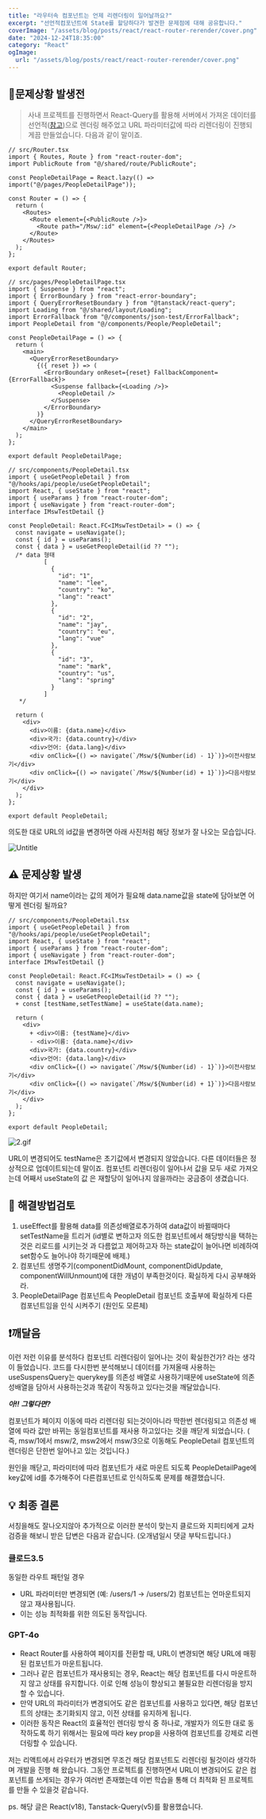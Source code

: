 ```yaml
---
title: "라우터속 컴포넌트는 언제 리렌더링이 일어날까요?"
excerpt: "선언적컴포넌트에 State를 할당하다가 발견한 문제점에 대해 공유합니다."
coverImage: "/assets/blog/posts/react/react-router-rerender/cover.png"
date: "2024-12-24T18:35:00"
category: "React"
ogImage:
  url: "/assets/blog/posts/react/react-router-rerender/cover.png"
---
```


## 📢문제상황 발생전

> 사내 프로젝트를 진행하면서 React-Query를 활용해 서버에서 가져온 데이터를 선언적([참고](https://f-lab.kr/insight/understanding-react-declarative-ui-20240802))으로 렌더링 해주었고 URL 파라미터값에 따라 리렌더링이 진행되게끔 만들었습니다. 다음과 같이 말이죠.

```tsx
// src/Router.tsx
import { Routes, Route } from "react-router-dom";
import PublicRoute from "@/shared/route/PublicRoute";

const PeopleDetailPage = React.lazy(() => import("@/pages/PeopleDetailPage"));

const Router = () => {
  return (
    <Routes>
      <Route element={<PublicRoute />}>
        <Route path="/Msw/:id" element={<PeopleDetailPage />} />
      </Route>
    </Routes>
  );
};

export default Router;
```

```tsx
// src/pages/PeopleDetailPage.tsx
import { Suspense } from "react";
import { ErrorBoundary } from "react-error-boundary";
import { QueryErrorResetBoundary } from "@tanstack/react-query";
import Loading from "@/shared/layout/Loading";
import ErrorFallback from "@/components/json-test/ErrorFallback";
import PeopleDetail from "@/components/People/PeopleDetail";

const PeopleDetailPage = () => {
  return (
    <main>
      <QueryErrorResetBoundary>
        {({ reset }) => (
          <ErrorBoundary onReset={reset} FallbackComponent={ErrorFallback}>
            <Suspense fallback={<Loading />}>
              <PeopleDetail />
            </Suspense>
          </ErrorBoundary>
        )}
      </QueryErrorResetBoundary>
    </main>
  );
};

export default PeopleDetailPage;
```

```tsx
// src/components/PeopleDetail.tsx
import { useGetPeopleDetail } from "@/hooks/api/people/useGetPeopleDetail";
import React, { useState } from "react";
import { useParams } from "react-router-dom";
import { useNavigate } from "react-router-dom";
interface IMswTestDetail {}

const PeopleDetail: React.FC<IMswTestDetail> = () => {
  const navigate = useNavigate();
  const { id } = useParams();
  const { data } = useGetPeopleDetail(id ?? "");
  /* data 형태
		  [
		    {
		      "id": "1",
		      "name": "lee",
		      "country": "ko",
		      "lang": "react"
		    },
		    {
		      "id": "2",
		      "name": "jay",
		      "country": "eu",
		      "lang": "vue"
		    },
		    {
		      "id": "3",
		      "name": "mark",
		      "country": "us",
		      "lang": "spring"
		    }
		  ]
   */

  return (
    <div>
      <div>이름: {data.name}</div>
      <div>국가: {data.country}</div>
      <div>언어: {data.lang}</div>
      <div onClick={() => navigate(`/Msw/${Number(id) - 1}`)}>이전사람보기</div>
      <div onClick={() => navigate(`/Msw/${Number(id) + 1}`)}>다음사람보기</div>
    </div>
  );
};

export default PeopleDetail;
```

의도한 대로 URL의 id값을 변경하면 아래 사진처럼 해당 정보가 잘 나오는 모습입니다.

![Untitle](/assets/blog/posts/react/react-router-rerender/1.gif)

## ⚠️ 문제상황 발생

하지만 여기서 name이라는 값의 제어가 필요해 data.name값을 state에 담아보면 어떻게 렌더링 될까요?

```tsx
// src/components/PeopleDetail.tsx
import { useGetPeopleDetail } from "@/hooks/api/people/useGetPeopleDetail";
import React, { useState } from "react";
import { useParams } from "react-router-dom";
import { useNavigate } from "react-router-dom";
interface IMswTestDetail {}

const PeopleDetail: React.FC<IMswTestDetail> = () => {
  const navigate = useNavigate();
  const { id } = useParams();
  const { data } = useGetPeopleDetail(id ?? "");
  + const [testName,setTestName] = useState(data.name);

  return (
    <div>
      + <div>이름: {testName}</div>
      - <div>이름: {data.name}</div>
      <div>국가: {data.country}</div>
      <div>언어: {data.lang}</div>
      <div onClick={() => navigate(`/Msw/${Number(id) - 1}`)}>이전사람보기</div>
      <div onClick={() => navigate(`/Msw/${Number(id) + 1}`)}>다음사람보기</div>
    </div>
  );
};

export default PeopleDetail;

```

![2.gif](/assets/blog/posts/react/react-router-rerender/2.gif)

URL이 변경되어도 testName은 초기값에서 변경되지 않았습니다. 다른 데이터들은 정상적으로 업데이트되는데 말이죠. 컴포넌트 리렌더링이 일어나서 값을 모두 새로 가져오는데 어째서 useState의 값 은 재할당이 일어나지 않을까라는 궁금증이 생겼습니다.

## 👀 해결방법검토

1. useEffect를 활용해 data를 의존성배열로추가하여 data값이 바뀔때마다 setTestName을 트리거 (id별로 변하고자 의도한 컴포넌트에서 해당방식을 택하는것은 리로드를 시키는것 과 다름없고 제어하고자 하는 state값이 늘어나면 비례하여 set함수도 늘어나야 하기때문에 배제.)
2. 컴포넌트 생명주기(componentDidMount, componentDidUpdate, componentWillUnmount)에 대한 개념이 부족한것이다. 확실하게 다시 공부해와라.
3. PeopleDetailPage 컴포넌트속 PeopleDetail 컴포넌트 호출부에 확실하게 다른 컴포넌트임을 인식 시켜주기 (원인도 모른체)

## ❗️깨달음

이런 저런 이유를 분석하다 컴포넌트 리렌더링이 일어나는 것이 확실한건가? 라는 생각이 들었습니다. 코드를 다시한번 분석해보니 데이터를 가져올때 사용하는 useSuspensQuery는 querykey를 의존성 배열로 사용하기때문에 useState에 의존성배열을 담아서 사용하는것과 똑같이 작동하고 있다는것을 깨달았습니다.

**_아!! 그렇다면?_**

컴포넌트가 페이지 이동에 따라 리렌더링 되는것이아니라 딱한번 렌더링되고 의존성 배열에 따라 값만 바뀌는 동일컴포넌트를 재사용 하고있다는 것을 깨닫게 되었습니다. ( 즉, msw/1에서 msw/2, msw2에서 msw/3으로 이동해도 PeopleDetail 컴포넌트의 렌더링은 단한번 일어나고 있는 것입니다.)

원인을 깨닫고, 파라미터에 따라 컴포넌트가 새로 마운트 되도록 PeopleDetailPage에 key값에 id를 추가해주어 다른컴포넌트로 인식하도록 문제를 해결했습니다.

## 💡 최종 결론

서칭을해도 잘나오지않아 추가적으로 이러한 분석이 맞는지 클로드와 지피티에게 교차검증을 해보니 받은 답변은 다음과 같습니다. (오개념일시 댓글 부탁드립니다.)

### 클로드3.5

동일한 라우트 패턴일 경우

- URL 파라미터만 변경되면 (예: /users/1 → /users/2) 컴포넌트는 언마운트되지 않고 재사용됩니다.
- 이는 성능 최적화를 위한 의도된 동작입니다.

### GPT-4o

- React Router를 사용하여 페이지를 전환할 때, URL이 변경되면 해당 URL에 매핑된 컴포넌트가 마운트됩니다.
- 그러나 같은 컴포넌트가 재사용되는 경우, React는 해당 컴포넌트를 다시 마운트하지 않고 상태를 유지합니다. 이로 인해 성능이 향상되고 불필요한 리렌더링을 방지할 수 있습니다.
- 만약 URL의 파라미터가 변경되어도 같은 컴포넌트를 사용하고 있다면, 해당 컴포넌트의 상태는 초기화되지 않고, 이전 상태를 유지하게 됩니다.
- 이러한 동작은 React의 효율적인 렌더링 방식 중 하나로, 개발자가 의도한 대로 동작하도록 하기 위해서는 필요에 따라 key prop을 사용하여 컴포넌트를 강제로 리렌더링할 수 있습니다.

저는 리액트에서 라우터가 변경되면 무조건 해당 컴포넌트도 리렌더링 될것이라 생각하며 개발을 진행 해 왔습니다. 그동안 프로젝트를 진행하면서 URL이 변경되어도 같은 컴포넌트를 쓰게되는 경우가 여러번 존재했는데 이번 학습을 통해 더 최적화 된 프로젝트를 만들 수 있을것 같습니다.

ps. 해당 글은 React(v18), Tanstack-Query(v5)를 활용했습니다.
